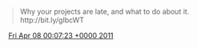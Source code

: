 > Why your projects are late, and what to do about it\.  http://bit\.ly/gIbcWT

<img src="../../media/tweet.ico" width="12" /> [Fri Apr 08 00:07:23 +0000 2011](https://twitter.com/DromerDenker/status/56146081280557056)